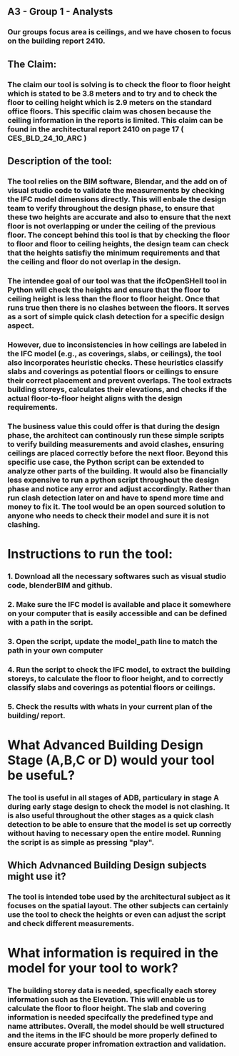 ## A3 - Group 1 - Analysts
### Our groups focus area is ceilings, and we have chosen to focus on the building report 2410. 

## The Claim: 
### The claim our tool is solving is to check the floor to floor height which is stated to be 3.8 meters and to try and to check the floor to ceiling height which is 2.9 meters on the standard office floors. This specific claim was chosen because the ceiling information in the reports is limited. This claim can be found in the architectural report 2410 on page 17 ( CES_BLD_24_10_ARC ) 

## Description of the tool: 

### The tool relies on the BIM software, Blendar, and the add on of visual studio code to validate the measurements by checking the IFC model dimensions directly. This will enbale the design team to verify throughout the design phase, to ensure that these two heights are accurate and also to ensure that the next floor is not overlapping or under the ceiling of the previous floor.  The concept behind this tool is that by checking the floor to floor and floor to ceiling heights, the design team can check that the heights satisfiy the minimum requirements and that the ceiling and floor do not overlap in the design. 

### The intendee goal of our tool was that the ifcOpenSHell tool in Python will check the heights and ensure that the floor to ceiling height is less than the floor to floor height. Once that runs true then there is no clashes between the floors. It serves as a sort of simple quick clash detection for a specific design aspect. 

### However, due to inconsistencies in how ceilings are labeled in the IFC model (e.g., as coverings, slabs, or ceilings), the tool also incorporates heuristic checks. These heuristics classify slabs and coverings as potential floors or ceilings to ensure their correct placement and prevent overlaps. The tool extracts building storeys, calculates their elevations, and checks if the actual floor-to-floor height aligns with the design requirements.

### The business value this could offer is that during the design phase, the architect can continously run these simple scripts to verify building measurements and avoid clashes, ensuring ceilings are placed correctly before the next floor. Beyond this specific use case, the Python script can be extended to analyze other parts of the building. It would also be financially less expensive to run a python script throughout the design phase and notice any error and adjust accordingly. Rather than run clash detection later on and have to spend more time and money to fix it. The tool would be an open sourced solution to anyone who needs to check their model and sure it is not clashing.

# Instructions to run the tool: 

### 1. Download all the necessary softwares such as visual studio code, blenderBIM and github.

### 2.  Make sure the IFC model is available and place it somewhere on your computer that is easily accessible and can be defined with a path in the script. 

### 3. Open the script, update the model_path line to match the path in your own computer

### 4. Run the script to check the IFC model, to extract the building storeys, to calculate the floor to floor height, and to correctly classify slabs and coverings as potential floors or ceilings. 

### 5. Check the results with whats in your current plan of the building/ report. 


# What Advanced Building Design Stage (A,B,C or D) would your tool be usefuL?

### The tool is useful in all stages of ADB, particulary in stage A during early stage design to check the model is not clashing. It is also useful throughout the other stages as a quick clash detection to be able to ensure that the model is set up correctly without having to necessary open the entire model. Running the script is as simple as pressing "play". 

## Which Advnanced Building Design subjects might use it?
### The tool is intended tobe used by the architectural subject as it focuses on the spatial layout. The other subjects can certainly use the tool to check the heights or even can adjust the script and check different measurements. 

# What information is required in the model for your tool to work?

### The building storey data is needed, specfically each storey information such as the Elevation. This will enable us to calculate the floor to floor height. The slab and covering information is needed specifcally the predefined type and name attributes. Overall, the model should be well structured and the items in the IFC should be more properly defined to ensure accurate proper infromation extraction and validation. 

